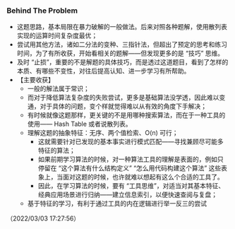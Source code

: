 ### Behind The Problem

* 这题思路，基本局限在暴力破解的一般做法。后来对照各种题解，使用散列表实现的运算时间复杂度最优；
* 尝试用其他方法，诸如二分法的变种、三指针法，但超出了预定的思考和练习时间，为了有所收获，开始看相关的题解——但发现更多的是 “技巧” 思维。
* 及时 “止损”，重要的不是解题的具体技巧，而是透过这道题目，看到了怎样的本质、有哪些不变性，对往后提高认知、进一步学习有所帮助。
* 【主要收获】
  * 一般的解法属于常识；
  * 而对于降低算法复杂度的失败尝试，更多是基础算法没学透，因此难以变通，对于具体的问题，变个样就觉得难以从有效的角度下手解决；
  * 有时候就像这题那样，更关键的不是用哪种搜索算法，而在于一种工具的使用—— Hash Table 或者说散列表。
  * 理解这题的抽象特征：无序、两个值检索、O(n) 可行；
    * 这就需要针对已发现的基本事实进行模式匹配——寻找兼顾尽可能多特征的算法；
    * 如果前期学习算法的时候，对一种算法工具的理解是表面的，例如只停留在 “这个算法有什么结构定义” “怎么用代码构建这个算法” 这些表象上，当面对这题的时候，也许就难以想起有这么个合适的工具了。
    * 因此，在学习算法的时候，要有 “工具思维”，对适当对其基本特征、经典应用场景进行归纳——建立信息索引，以便快速查阅与复盘；
  * 基于特征的学习，有利于通过工具的内在逻辑进行举一反三的尝试

（2022/03/03 17:27:56）
